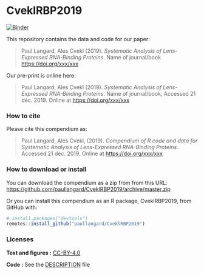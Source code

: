 
<!-- README.md is generated from README.Rmd. Please edit that file -->
CveklRBP2019
============

[![Binder](https://mybinder.org/badge_logo.svg)](https://mybinder.org/v2/gh/paullangard/CveklRBP2019/master?urlpath=rstudio)

This repository contains the data and code for our paper:

> Paul Langard, Ales Cvekl (2019). *Systematic Analysis of Lens-Expressed RNA-Binding Proteins*. Name of journal/book <https://doi.org/xxx/xxx>

Our pre-print is online here:

> Paul Langard, Ales Cvekl (2019). *Systematic Analysis of Lens-Expressed RNA-Binding Proteins*. Name of journal/book, Accessed 21 déc. 2019. Online at <https://doi.org/xxx/xxx>

### How to cite

Please cite this compendium as:

> Paul Langard, Ales Cvekl, (2019). *Compendium of R code and data for Systematic Analysis of Lens-Expressed RNA-Binding Proteins*. Accessed 21 déc. 2019. Online at <https://doi.org/xxx/xxx>

### How to download or install

You can download the compendium as a zip from from this URL: <https://github.com/paullangard/CveklRBP2019/archive/master.zip>

Or you can install this compendium as an R package, CveklRBP2019, from GitHub with:

``` r
# install.packages("devtools")
remotes::install_github("paullangard/CveklRBP2019")
```

### Licenses

**Text and figures :** [CC-BY-4.0](http://creativecommons.org/licenses/by/4.0/)

**Code :** See the [DESCRIPTION](DESCRIPTION) file
